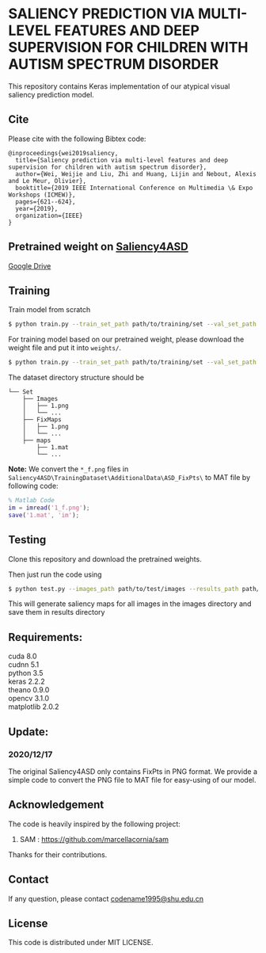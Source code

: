 # SALIENCY PREDICTION VIA MULTI-LEVEL FEATURES AND DEEP SUPERVISION FOR CHILDREN WITH AUTISM SPECTRUM DISORDER

This repository contains Keras implementation of our atypical visual saliency prediction model.

## Cite
Please cite with the following Bibtex code:
```
@inproceedings{wei2019saliency,
  title={Saliency prediction via multi-level features and deep supervision for children with autism spectrum disorder},
  author={Wei, Weijie and Liu, Zhi and Huang, Lijin and Nebout, Alexis and Le Meur, Olivier},
  booktitle={2019 IEEE International Conference on Multimedia \& Expo Workshops (ICMEW)},
  pages={621--624},
  year={2019},
  organization={IEEE}
}
```

## Pretrained weight on [Saliency4ASD](https://saliency4asd.ls2n.fr/)
[Google Drive](https://drive.google.com/file/d/1bK3CYLf_SVAmg1BMhgZgJ6fSDmQSgnkz/view?usp=sharing)

## Training
Train model from scratch
```bash
$ python train.py --train_set_path path/to/training/set --val_set_path path/to/validation/set 
```
For training model based on our pretrained weight, please download the weight file and put it into `weights/`.
```bash
$ python train.py --train_set_path path/to/training/set --val_set_path path/to/validation/set --model_path weights/weights--1.4651.pkl
```
The dataset directory structure should be 
```
└── Set  
    ├── Images  
    │   ├── 1.png  
    │   └── ...
    ├── FixMaps  
    │   ├── 1.png  
    │   └── ...
    ├── maps  
        ├── 1.mat  
        └── ...
```
**Note:** We convert the `*_f.png` files in  `Saliency4ASD\TrainingDataset\AdditionalData\ASD_FixPts\` to MAT file by following code:
```Matlab
% Matlab Code
im = imread('1_f.png');
save('1.mat', 'im');
```

## Testing
Clone this repository and download the pretrained weights.

Then just run the code using 
```bash
$ python test.py --images_path path/to/test/images --results_path path/to/results --model_path path/to/saved/models
```
This will generate saliency maps for all images in the images directory and save them in results directory

## Requirements:
cuda 8.0  
cudnn 5.1  
python	3.5  
keras	2.2.2  
theano	0.9.0  
opencv	3.1.0  
matplotlib	2.0.2  

## Update:
### 2020/12/17
The original Saliency4ASD only contains FixPts in PNG format. We provide a simple code to convert the PNG file to MAT file for easy-using of our model.

## Acknowledgement
The code is heavily inspired by the following project:
1. SAM : https://github.com/marcellacornia/sam

Thanks for their contributions.

## Contact 
If any question, please contact codename1995@shu.edu.cn

## License 
This code is distributed under MIT LICENSE.
